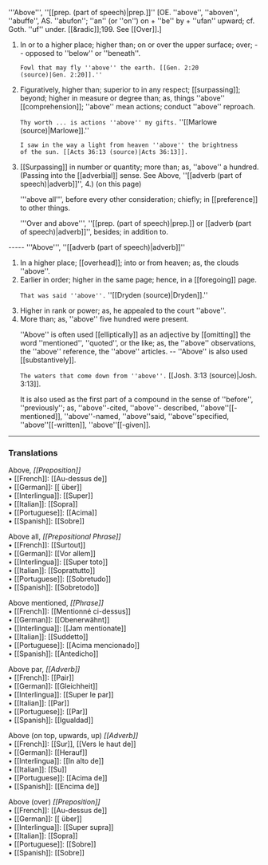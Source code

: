 '''Above''', ''[[prep. (part of speech)|prep.]]'' [OE. ''above'', ''aboven'', ''abuffe'', AS. ''abufon''; ''an'' (or ''on'') on + ''be'' by + ''ufan'' upward; cf. Goth. ''uf'' under. [[&radic]];199. See [[Over]].]

<ol>
<li>In or to a higher place; higher than; on or over the upper surface; over; -- opposed to ''below'' or ''beneath''.

<code>Fowl that may fly ''above'' the earth. [[Gen. 2:20 (source)|Gen. 2:20]].''</code>

<li> Figuratively, higher than; superior to in any respect; [[surpassing]]; beyond; higher in measure or degree than; as, things ''above'' [[comprehension]]; ''above'' mean actions; conduct ''above'' reproach.

<code>Thy worth ... is actions ''above'' my gifts.</code> ''[[Marlowe (source)|Marlowe]].''

<code>I saw in the way a light from heaven ''above'' the brightness of the sun. [[Acts 36:13 (source)|Acts 36:13]].</code>

<li> [[Surpassing]] in number or quantity; more than; as, ''above'' a hundred. (Passing into the [[adverbial]] sense. See Above, ''[[adverb (part of speech)|adverb]]'', 4.) (on this page)

'''above all''', before every other consideration; chiefly; in [[preference]] to other things.

'''Over and above''', ''[[prep. (part of speech)|prep.]] or [[adverb (part of speech)|adverb]]'', besides; in addition to.
</ol>
-----
'''Above''', ''[[adverb (part of speech)|adverb]]''

<ol>
<li>In a higher place; [[overhead]]; into or from heaven; as, the clouds ''above''.

<li> Earlier in order; higher in the same page; hence, in a [[foregoing]] page.

<code>That was said ''above''.</code> ''[[Dryden (source)|Dryden]].''

<li> Higher in rank or power; as, he appealed to the court ''above''.

<li> More than; as, ''above'' five hundred were present.

''Above'' is often used [[elliptically]] as an adjective by [[omitting]] the word ''mentioned'', ''quoted'', or the like; as, the ''above'' observations, the ''above'' reference, the ''above'' articles. -- ''Above'' is also used [[substantively]].

<code>The waters that come down from ''above''.</code> [[Josh. 3:13 (source)|Josh. 3:13]].

It is also used as the first part of a compound in the sense of ''before'', ''previously''; as, ''above''-cited, ''above''- described, ''above''[[-mentioned]], ''above''-named, ''above''said, ''above''specified, ''above''[[-written]], ''above''[[-given]].
</ol>

<HR> <P> <H3>Translations</H3>

Above, <i>[[Preposition]]</i>
<BR>• [[French]]: [[Au-dessus de]]
<BR>• [[German]]: [[ über]]
<BR>• [[Interlingua]]: [[Super]]
<BR>• [[Italian]]: [[Sopra]]
<BR>• [[Portuguese]]: [[Acima]]
<BR>• [[Spanish]]: [[Sobre]]
<BR> 

Above all, <i>[[Prepositional Phrase]]</i> 
<BR>• [[French]]: [[Surtout]]
<BR>• [[German]]: [[Vor allem]]
<BR>• [[Interlingua]]: [[Super toto]]
<BR>• [[Italian]]: [[Soprattutto]]
<BR>• [[Portuguese]]: [[Sobretudo]]
<BR>• [[Spanish]]: [[Sobretodo]]
<BR> 

Above mentioned, <i>[[Phrase]]</i> 
<BR>• [[French]]: [[Mentionné ci-dessus]]
<BR>• [[German]]: [[Obenerwähnt]]
<BR>• [[Interlingua]]: [[Jam mentionate]]
<BR>• [[Italian]]: [[Suddetto]]
<BR>• [[Portuguese]]: [[Acima mencionado]]
<BR>• [[Spanish]]: [[Antedicho]]
<BR> 

Above par, <i>[[Adverb]]</i> 
<BR>• [[French]]: [[Pair]]
<BR>• [[German]]: [[Gleichheit]]
<BR>• [[Interlingua]]: [[Super le par]]
<BR>• [[Italian]]: [[Par]]
<BR>• [[Portuguese]]: [[Par]]
<BR>• [[Spanish]]: [[Igualdad]]<BR> 

Above (on top, upwards, up) <i>[[Adverb]]</i> 
<BR>• [[French]]: [[Sur]], [[Vers le haut de]]
<BR>• [[German]]: [[Herauf]]
<BR>• [[Interlingua]]: [[In alto de]]
<BR>• [[Italian]]: [[Su]]
<BR>• [[Portuguese]]: [[Acima de]]
<BR>• [[Spanish]]: [[Encima de]]
<BR> 

Above (over) <i>[[Preposition]]</i> 
<BR>• [[French]]: [[Au-dessus de]]
<BR>• [[German]]: [[ über]]
<BR>• [[Interlingua]]: [[Super supra]]
<BR>• [[Italian]]: [[Sopra]]
<BR>• [[Portuguese]]: [[Sobre]]
<BR>• [[Spanish]]: [[Sobre]]
<BR>
